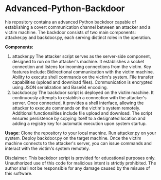 # Advanced-Python-Backdoor
his repository contains an advanced Python backdoor capable of establishing a covert communication channel between an attacker and a victim machine. The backdoor consists of two main components: attacker.py and backdoor.py, each serving distinct roles in the operation.

**Components:**
1. attacker.py
The attacker script serves as the server-side component, designed to run on the attacker's machine.
It establishes a socket connection and listens for incoming connections from the victim.
Key features include:
Bidirectional communication with the victim machine.
Ability to execute shell commands on the victim's system.
File transfer capabilities (upload and download files).
Communication is encrypted using JSON serialization and Base64 encoding.
2. backdoor.py
The backdoor script is deployed on the victim machine.
It continuously attempts to establish a connection with the attacker's server.
Once connected, it provides a shell interface, allowing the attacker to execute commands on the victim's system remotely.
Additional functionalities include file upload and download.
The script ensures persistence by copying itself to a designated location and adding a registry key for automatic execution upon system startup.

**Usage:**
Clone the repository to your local machine.
Run attacker.py on your system.
Deploy backdoor.py on the target machine.
Once the victim machine connects to the attacker's server, you can issue commands and interact with the victim's system remotely.

Disclaimer:
This backdoor script is provided for educational purposes only. Unauthorized use of this code for malicious intent is strictly prohibited. The author shall not be responsible for any damage caused by the misuse of this software.
